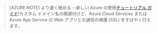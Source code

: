 ﻿
> [AZURE.NOTE]
> より速く進める --新しい Azure の使用[チュートリアル ガイド](http://support.microsoft.com/kb/2990804)!カスタム ドメイン名の関連付けと、Azure Cloud Services または Azure App Service の Web アプリとの通信の保護 (SSL) をすばやく行えます。

<!--HONumber=49-->